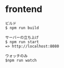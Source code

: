 # frontend

```
ビルド
$ npm run build

サーバーの立ち上げ
$ npm run start
=> http://localhost:8080

ウォッチのみ
$npm run watch
```
